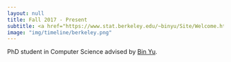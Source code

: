 ```yaml
---
layout: null
title: Fall 2017 - Present
subtitle: <a href="https://www.stat.berkeley.edu/~binyu/Site/Welcome.html"> UC Berkeley</a>
image: "img/timeline/berkeley.png"
---
```

PhD student in Computer Science advised by [Bin Yu](https://www.stat.berkeley.edu/~binyu/Site/Welcome.html).